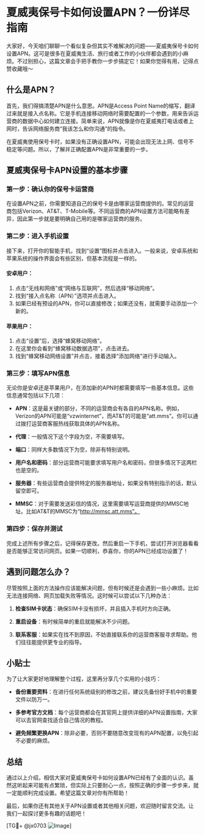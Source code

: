 # 夏威夷保号卡如何设置APN？一份详尽指南

大家好，今天咱们聊聊一个看似复杂但其实不难解决的问题——夏威夷保号卡如何设置APN。这可是很多在夏威夷生活、旅行或者工作的小伙伴都会遇到的小麻烦。不过别担心，这篇文章会手把手教你一步步搞定它！如果你觉得有用，记得点赞收藏哦～

## 什么是APN？

首先，我们得搞清楚APN是什么意思。APN是Access Point Name的缩写，翻译过来就是接入点名称。它是手机连接移动网络时需要配置的一个参数，用来告诉运营商的数据中心如何建立连接。简单来说，APN就像是你在夏威夷打电话或者上网时，告诉网络服务商“我该怎么和你沟通”的指令。

在夏威夷使用保号卡时，如果没有正确设置APN，可能会出现无法上网、信号不稳定等问题。所以，了解并正确配置APN是非常重要的一步。

## 夏威夷保号卡APN设置的基本步骤

### 第一步：确认你的保号卡运营商

在设置APN之前，你需要知道自己的保号卡是由哪家运营商提供的。常见的运营商包括Verizon、AT&T、T-Mobile等。不同运营商的APN设置方法可能略有差异，因此第一步就是要明确自己用的是哪家运营商的服务。

### 第二步：进入手机设置

接下来，打开你的智能手机，找到“设置”图标并点击进入。一般来说，安卓系统和苹果系统的操作界面会有些区别，但基本流程是一样的。

#### 安卓用户：
1. 点击“无线和网络”或“网络与互联网”，然后选择“移动网络”。
2. 找到“接入点名称（APN）”选项并点击进入。
3. 如果已经有预设的APN，你可以直接修改；如果还没有，就需要手动添加一个新的。

#### 苹果用户：
1. 点击“设置”后，选择“蜂窝移动网络”。
2. 在这里你会看到“蜂窝移动数据选项”，点击进去。
3. 找到“蜂窝移动网络设置”并点击，接着选择“添加网络”进行手动输入。

### 第三步：填写APN信息

无论你是安卓还是苹果用户，在添加新的APN时都需要填写一些基本信息。这些信息通常包括以下几项：

- **APN**：这是最关键的部分，不同的运营商会有各自的APN名称。例如，Verizon的APN可能是“vzwinternet”，而AT&T的可能是“att.mms”。你可以通过拨打运营商客服热线获取具体的APN名称。
  
- **代理**：一般情况下这个字段为空，不需要填写。
  
- **端口**：同样大多数情况下为空，除非有特别说明。
  
- **用户名和密码**：部分运营商可能要求填写用户名和密码，但很多情况下这两栏也是空的。
  
- **服务器**：有些运营商会提供特定的服务器地址，如果没有特别指示的话，默认留空即可。
  
- **MMSC**：对于需要发送彩信的情况，这里需要填写运营商提供的MMSC地址。比如AT&T的MMSC为“http://mmsc.att.mms”。

### 第四步：保存并测试

完成上述所有步骤之后，记得保存更改。然后重启一下手机，尝试打开浏览器看看是否能够正常访问网页。如果一切顺利，恭喜你，你的APN已经成功设置了！

## 遇到问题怎么办？

尽管按照上面的方法操作应该能解决问题，但有时候还是会遇到一些小麻烦。比如无法连接网络、网页加载失败等情况。这时候可以尝试以下几种办法：

1. **检查SIM卡状态**：确保SIM卡没有损坏，并且插入手机时方向正确。
   
2. **重启设备**：有时候简单的重启就能解决不少问题。
   
3. **联系客服**：如果实在找不到原因，不妨直接联系你的运营商客服寻求帮助。他们往往能提供更专业的指导。

## 小贴士

为了让大家更好地理解整个过程，这里再分享几个实用的小技巧：

- **备份重要资料**：在进行任何系统级别的修改之前，建议先备份好手机中的重要文件以防万一。
  
- **多参考官方文档**：每个运营商都会在其官网上提供详细的APN设置指南，大家可以去官网查找适合自己情况的教程。
  
- **避免频繁更换APN**：除非必要，否则不要随意改变现有的APN配置，以免引起不必要的麻烦。

## 总结

通过以上介绍，相信大家对夏威夷保号卡如何设置APN已经有了全面的认识。虽然这听起来可能有点繁琐，但实际上只要耐心一点，按照正确的步骤一步步来，就一定能顺利完成设置。希望这篇文章对你有所帮助！

最后，如果你还有其他关于APN设置或者其他相关问题，欢迎随时留言交流。让我们一起探讨更多有趣的话题吧！

[TG💪+ @jx0703 ![Image](https://github.com/user-attachments/assets/dbca1d08-cadb-493c-b0ec-ad6f7a83f270)]